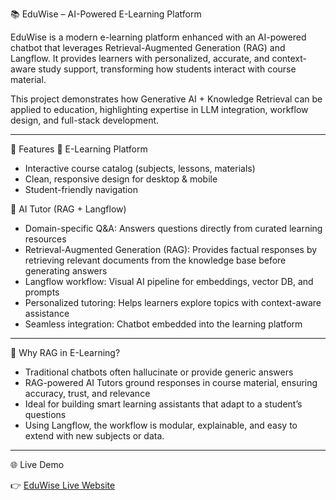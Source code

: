 📚 EduWise – AI-Powered E-Learning Platform

EduWise is a modern e-learning platform enhanced with an AI-powered chatbot that leverages Retrieval-Augmented Generation (RAG) and Langflow. It provides learners with personalized, accurate, and context-aware study support, transforming how students interact with course material.

This project demonstrates how Generative AI + Knowledge Retrieval can be applied to education, highlighting expertise in LLM integration, workflow design, and full-stack development.

-----------------------------------------------------------------------------------------------------------------------------------------------------------------------------------------------------------------------------------------

🚀 Features
📖 E-Learning Platform

- Interactive course catalog (subjects, lessons, materials)
- Clean, responsive design for desktop & mobile
- Student-friendly navigation

🤖 AI Tutor (RAG + Langflow)

- Domain-specific Q&A: Answers questions directly from curated learning resources
- Retrieval-Augmented Generation (RAG): Provides factual responses by retrieving relevant documents from the knowledge base before generating answers
- Langflow workflow: Visual AI pipeline for embeddings, vector DB, and prompts
- Personalized tutoring: Helps learners explore topics with context-aware assistance
- Seamless integration: Chatbot embedded into the learning platform

-----------------------------------------------------------------------------------------------------------------------------------------------------------------------------------------------------------------------------------------
🧠 Why RAG in E-Learning?

- Traditional chatbots often hallucinate or provide generic answers
- RAG-powered AI Tutors ground responses in course material, ensuring accuracy, trust, and relevance
- Ideal for building smart learning assistants that adapt to a student’s questions
- Using Langflow, the workflow is modular, explainable, and easy to extend with new subjects or data.

-----------------------------------------------------------------------------------------------------------------------------------------------------------------------------------------------------------------------------------------

🌐 Live Demo

👉 [EduWise Live Website](https://hvuminh02.github.io/E-train)
